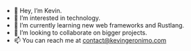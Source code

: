 - 👋 Hey, I’m Kevin.
- 👀 I’m interested in technology.
- 🌱 I’m currently learning new web frameworks and Rustlang.
- 💞️ I’m looking to collaborate on bigger projects.
- 📫 You can reach me at contact@kevingeronimo.com

<!---
kevingeronimo/kevingeronimo is a ✨ special ✨ repository because its `README.md` (this file) appears on your GitHub profile.
You can click the Preview link to take a look at your changes.
--->
